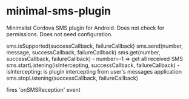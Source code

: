 # minimal-sms-plugin
Minimalist Cordova SMS plugin for Android.
Does not check for permissions.
Does not need configuration.

sms.isSupported(successCallback, failureCallback)
sms.send(number, message, successCallback, failureCallback)
sms.get(number, successCallback, failureCallback) - number=-1 => get all received SMS
sms.startListening(isIntercepting, successCallback, failureCallback) - isIntercepting: is plugin intercepting from user's messages application
sms.stopListening(successCallback, failureCallback)

fires 'onSMSReception' event
